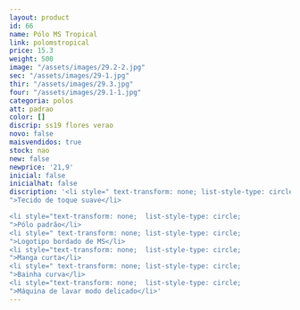 ```yaml
---
layout: product
id: 66
name: Pólo MS Tropical
link: polomstropical
price: 15.3
weight: 500
image: "/assets/images/29.2-2.jpg"
sec: "/assets/images/29-1.jpg"
thir: "/assets/images/29.3.jpg"
four: "/assets/images/29.1-1.jpg"
categoria: polos
att: padrao
color: []
discrip: ss19 flores verao
novo: false
maisvendidos: true
stock: nao
new: false
newprice: '21,9'
inicial: false
inicialhat: false
discription: '<li style=" text-transform: none; list-style-type: circle;
">Tecido de toque suave</li>

<li style="text-transform: none;  list-style-type: circle;
">Pólo padrão</li>
<li style=" text-transform: none; list-style-type: circle;
">Logotipo bordado de MS</li>
<li style="text-transform: none;  list-style-type: circle;
">Manga curta</li>
<li style=" text-transform: none; list-style-type: circle;
">Bainha curva</li>
<li style="text-transform: none;  list-style-type: circle;
">Máquina de lavar modo delicado</li>'
---
```

